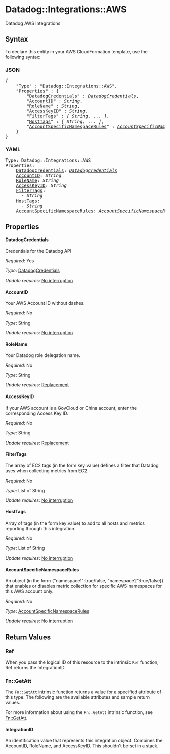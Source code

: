 # Datadog::Integrations::AWS

Datadog AWS Integrations

## Syntax

To declare this entity in your AWS CloudFormation template, use the following syntax:

### JSON

<pre>
{
    "Type" : "Datadog::Integrations::AWS",
    "Properties" : {
        "<a href="#datadogcredentials" title="DatadogCredentials">DatadogCredentials</a>" : <i><a href="datadogcredentials.md">DatadogCredentials</a></i>,
        "<a href="#accountid" title="AccountID">AccountID</a>" : <i>String</i>,
        "<a href="#rolename" title="RoleName">RoleName</a>" : <i>String</i>,
        "<a href="#accesskeyid" title="AccessKeyID">AccessKeyID</a>" : <i>String</i>,
        "<a href="#filtertags" title="FilterTags">FilterTags</a>" : <i>[ String, ... ]</i>,
        "<a href="#hosttags" title="HostTags">HostTags</a>" : <i>[ String, ... ]</i>,
        "<a href="#accountspecificnamespacerules" title="AccountSpecificNamespaceRules">AccountSpecificNamespaceRules</a>" : <i><a href="accountspecificnamespacerules.md">AccountSpecificNamespaceRules</a></i>,
    }
}
</pre>

### YAML

<pre>
Type: Datadog::Integrations::AWS
Properties:
    <a href="#datadogcredentials" title="DatadogCredentials">DatadogCredentials</a>: <i><a href="datadogcredentials.md">DatadogCredentials</a></i>
    <a href="#accountid" title="AccountID">AccountID</a>: <i>String</i>
    <a href="#rolename" title="RoleName">RoleName</a>: <i>String</i>
    <a href="#accesskeyid" title="AccessKeyID">AccessKeyID</a>: <i>String</i>
    <a href="#filtertags" title="FilterTags">FilterTags</a>: <i>
      - String</i>
    <a href="#hosttags" title="HostTags">HostTags</a>: <i>
      - String</i>
    <a href="#accountspecificnamespacerules" title="AccountSpecificNamespaceRules">AccountSpecificNamespaceRules</a>: <i><a href="accountspecificnamespacerules.md">AccountSpecificNamespaceRules</a></i>
</pre>

## Properties

#### DatadogCredentials

Credentials for the Datadog API

_Required_: Yes

_Type_: <a href="datadogcredentials.md">DatadogCredentials</a>

_Update requires_: [No interruption](https://docs.aws.amazon.com/AWSCloudFormation/latest/UserGuide/using-cfn-updating-stacks-update-behaviors.html#update-no-interrupt)

#### AccountID

Your AWS Account ID without dashes.

_Required_: No

_Type_: String

_Update requires_: [No interruption](https://docs.aws.amazon.com/AWSCloudFormation/latest/UserGuide/using-cfn-updating-stacks-update-behaviors.html#update-no-interrupt)

#### RoleName

Your Datadog role delegation name.

_Required_: No

_Type_: String

_Update requires_: [Replacement](https://docs.aws.amazon.com/AWSCloudFormation/latest/UserGuide/using-cfn-updating-stacks-update-behaviors.html#update-replacement)

#### AccessKeyID

If your AWS account is a GovCloud or China account, enter the corresponding Access Key ID.

_Required_: No

_Type_: String

_Update requires_: [Replacement](https://docs.aws.amazon.com/AWSCloudFormation/latest/UserGuide/using-cfn-updating-stacks-update-behaviors.html#update-replacement)

#### FilterTags

The array of EC2 tags (in the form key:value) defines a filter that Datadog uses when collecting metrics from EC2.

_Required_: No

_Type_: List of String

_Update requires_: [No interruption](https://docs.aws.amazon.com/AWSCloudFormation/latest/UserGuide/using-cfn-updating-stacks-update-behaviors.html#update-no-interrupt)

#### HostTags

Array of tags (in the form key:value) to add to all hosts and metrics reporting through this integration.

_Required_: No

_Type_: List of String

_Update requires_: [No interruption](https://docs.aws.amazon.com/AWSCloudFormation/latest/UserGuide/using-cfn-updating-stacks-update-behaviors.html#update-no-interrupt)

#### AccountSpecificNamespaceRules

An object (in the form {"namespace1":true/false, "namespace2":true/false}) that enables or disables metric collection for specific AWS namespaces for this AWS account only.

_Required_: No

_Type_: <a href="accountspecificnamespacerules.md">AccountSpecificNamespaceRules</a>

_Update requires_: [No interruption](https://docs.aws.amazon.com/AWSCloudFormation/latest/UserGuide/using-cfn-updating-stacks-update-behaviors.html#update-no-interrupt)

## Return Values

### Ref

When you pass the logical ID of this resource to the intrinsic `Ref` function, Ref returns the IntegrationID.

### Fn::GetAtt

The `Fn::GetAtt` intrinsic function returns a value for a specified attribute of this type. The following are the available attributes and sample return values.

For more information about using the `Fn::GetAtt` intrinsic function, see [Fn::GetAtt](https://docs.aws.amazon.com/AWSCloudFormation/latest/UserGuide/intrinsic-function-reference-getatt.html).

#### IntegrationID

An identification value that represents this integration object. Combines the AccountID, RoleName, and AccessKeyID. This shouldn't be set in a stack.

